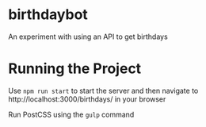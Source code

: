 # birthdaybot
An experiment with using an API to get birthdays

# Running the Project
 
 Use `npm run start` to start the server and then navigate to http://localhost:3000/birthdays/ in your browser

 Run PostCSS using the `gulp` command